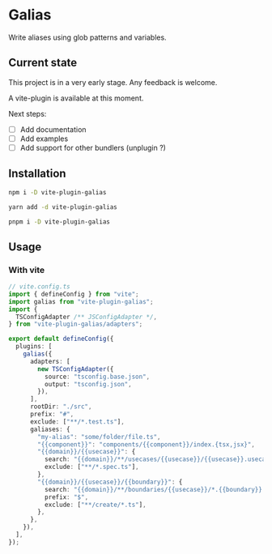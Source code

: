 # Galias

Write aliases using glob patterns and variables.

## Current state

This project is in a very early stage. Any feedback is welcome.

A vite-plugin is available at this moment.

Next steps:

- [ ] Add documentation
- [ ] Add examples
- [ ] Add support for other bundlers (unplugin ?)

## Installation

```bash
npm i -D vite-plugin-galias
```

```bash
yarn add -d vite-plugin-galias
```

```bash
pnpm i -D vite-plugin-galias
```

## Usage

### With vite

```ts
// vite.config.ts
import { defineConfig } from "vite";
import galias from "vite-plugin-galias";
import {
  TSConfigAdapter /** JSConfigAdapter */,
} from "vite-plugin-galias/adapters";

export default defineConfig({
  plugins: [
    galias({
      adapters: [
        new TSConfigAdapter({
          source: "tsconfig.base.json",
          output: "tsconfig.json",
        }),
      ],
      rootDir: "./src",
      prefix: "#",
      exclude: ["**/*.test.ts"],
      galiases: {
        "my-alias": "some/folder/file.ts",
        "{{component}}": "components/{{component}}/index.{tsx,jsx}",
        "{{domain}}/{{usecase}}": {
          search: "{{domain}}/**/usecases/{{usecase}}/{{usecase}}.usecase.ts",
          exclude: ["**/*.spec.ts"],
        },
        "{{domain}}/{{usecase}}/{{boundary}}": {
          search: "{{domain}}/**/boundaries/{{usecase}}/*.{{boundary}}.ts",
          prefix: "$",
          exclude: ["**/create/*.ts"],
        },
      },
    }),
  ],
});
```
